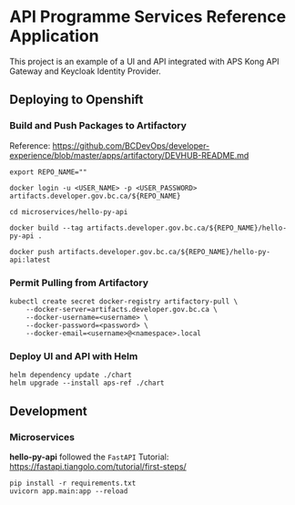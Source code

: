# API Programme Services Reference Application

This project is an example of a UI and API integrated with APS Kong API Gateway and Keycloak Identity Provider.

## Deploying to Openshift

### Build and Push Packages to Artifactory

Reference: https://github.com/BCDevOps/developer-experience/blob/master/apps/artifactory/DEVHUB-README.md

```
export REPO_NAME=""

docker login -u <USER_NAME> -p <USER_PASSWORD> artifacts.developer.gov.bc.ca/${REPO_NAME}

cd microservices/hello-py-api

docker build --tag artifacts.developer.gov.bc.ca/${REPO_NAME}/hello-py-api .

docker push artifacts.developer.gov.bc.ca/${REPO_NAME}/hello-py-api:latest
```

### Permit Pulling from Artifactory

```
kubectl create secret docker-registry artifactory-pull \
    --docker-server=artifacts.developer.gov.bc.ca \
    --docker-username=<username> \
    --docker-password=<password> \
    --docker-email=<username>@<namespace>.local
```

### Deploy UI and API with Helm

```
helm dependency update ./chart
helm upgrade --install aps-ref ./chart
```

## Development

### Microservices

**hello-py-api** followed the `FastAPI` Tutorial: https://fastapi.tiangolo.com/tutorial/first-steps/

```
pip install -r requirements.txt
uvicorn app.main:app --reload
```
